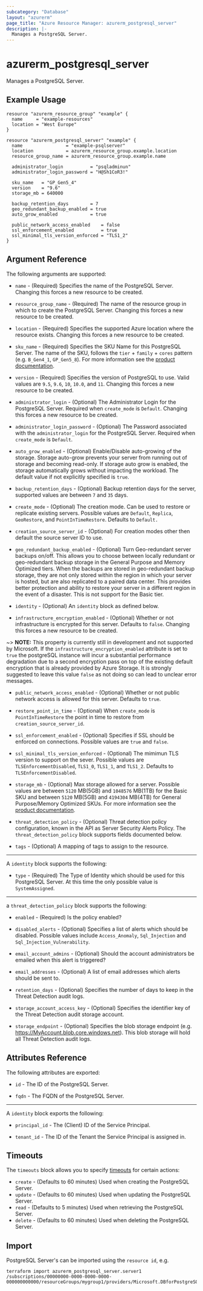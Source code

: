 ```yaml
---
subcategory: "Database"
layout: "azurerm"
page_title: "Azure Resource Manager: azurerm_postgresql_server"
description: |-
  Manages a PostgreSQL Server.
---
```


# azurerm_postgresql_server

Manages a PostgreSQL Server.

## Example Usage

```hcl
resource "azurerm_resource_group" "example" {
  name     = "example-resources"
  location = "West Europe"
}

resource "azurerm_postgresql_server" "example" {
  name                = "example-psqlserver"
  location            = azurerm_resource_group.example.location
  resource_group_name = azurerm_resource_group.example.name

  administrator_login          = "psqladminun"
  administrator_login_password = "H@Sh1CoR3!"

  sku_name   = "GP_Gen5_4"
  version    = "9.6"
  storage_mb = 640000

  backup_retention_days        = 7
  geo_redundant_backup_enabled = true
  auto_grow_enabled            = true

  public_network_access_enabled    = false
  ssl_enforcement_enabled          = true
  ssl_minimal_tls_version_enforced = "TLS1_2"
}
```

## Argument Reference

The following arguments are supported:

* `name` - (Required) Specifies the name of the PostgreSQL Server. Changing this forces a new resource to be created.

* `resource_group_name` - (Required) The name of the resource group in which to create the PostgreSQL Server. Changing this forces a new resource to be created.

* `location` - (Required) Specifies the supported Azure location where the resource exists. Changing this forces a new resource to be created.

* `sku_name` - (Required) Specifies the SKU Name for this PostgreSQL Server. The name of the SKU, follows the `tier` + `family` + `cores` pattern (e.g. `B_Gen4_1`, `GP_Gen5_8`). For more information see the [product documentation](https://docs.microsoft.com/en-us/rest/api/postgresql/servers/create#sku).

* `version` - (Required) Specifies the version of PostgreSQL to use. Valid values are `9.5`, `9.6`, `10`, `10.0`, and `11`. Changing this forces a new resource to be created.

* `administrator_login` - (Optional) The Administrator Login for the PostgreSQL Server. Required when `create_mode` is `Default`. Changing this forces a new resource to be created.

* `administrator_login_password` - (Optional) The Password associated with the `administrator_login` for the PostgreSQL Server. Required when `create_mode` is `Default`.

* `auto_grow_enabled` - (Optional) Enable/Disable auto-growing of the storage. Storage auto-grow prevents your server from running out of storage and becoming read-only. If storage auto grow is enabled, the storage automatically grows without impacting the workload. The default value if not explicitly specified is `true`.

* `backup_retention_days` - (Optional) Backup retention days for the server, supported values are between `7` and `35` days.

* `create_mode` - (Optional) The creation mode. Can be used to restore or replicate existing servers. Possible values are `Default`, `Replica`, `GeoRestore`, and `PointInTimeRestore`. Defaults to `Default.`

* `creation_source_server_id` - (Optional) For creation modes other then default the source server ID to use.

* `geo_redundant_backup_enabled` - (Optional) Turn Geo-redundant server backups on/off. This allows you to choose between locally redundant or geo-redundant backup storage in the General Purpose and Memory Optimized tiers. When the backups are stored in geo-redundant backup storage, they are not only stored within the region in which your server is hosted, but are also replicated to a paired data center. This provides better protection and ability to restore your server in a different region in the event of a disaster. This is not support for the Basic tier.

* `identity` - (Optional) An `identity` block as defined below. 

* `infrastructure_encryption_enabled` - (Optional) Whether or not infrastructure is encrypted for this server. Defaults to `false`. Changing this forces a new resource to be created.

~> **NOTE:** This property is currently still in development and not supported by Microsoft. If the `infrastructure_encryption_enabled` attribute is set to `true` the postgreSQL instance will incur a substantial performance degradation due to a second encryption pass on top of the existing default encryption that is already provided by Azure Storage. It is strongly suggested to leave this value `false` as not doing so can lead to unclear error messages.

* `public_network_access_enabled` - (Optional) Whether or not public network access is allowed for this server. Defaults to `true`.

* `restore_point_in_time` - (Optional) When `create_mode` is `PointInTimeRestore` the point in time to restore from `creation_source_server_id`. 

* `ssl_enforcement_enabled` - (Optional) Specifies if SSL should be enforced on connections. Possible values are `true` and `false`.

* `ssl_minimal_tls_version_enforced` - (Optional) The mimimun TLS version to support on the sever. Possible values are `TLSEnforcementDisabled`, `TLS1_0`, `TLS1_1`, and `TLS1_2`. Defaults to `TLSEnforcementDisabled`.
 
* `storage_mb` - (Optional) Max storage allowed for a server. Possible values are between `5120` MB(5GB) and `1048576` MB(1TB) for the Basic SKU and between `5120` MB(5GB) and `4194304` MB(4TB) for General Purpose/Memory Optimized SKUs. For more information see the [product documentation](https://docs.microsoft.com/en-us/rest/api/postgresql/servers/create#StorageProfile).

* `threat_detection_policy` - (Optional) Threat detection policy configuration, known in the API as Server Security Alerts Policy. The `threat_detection_policy` block supports fields documented below.

* `tags` - (Optional) A mapping of tags to assign to the resource.  

---

A `identity` block supports the following:

* `type` - (Required) The Type of Identity which should be used for this PostgreSQL Server. At this time the only possible value is `SystemAssigned`.

---

a `threat_detection_policy` block supports the following:

* `enabled` - (Required) Is the policy enabled?

* `disabled_alerts` - (Optional) Specifies a list of alerts which should be disabled. Possible values include `Access_Anomaly`, `Sql_Injection` and `Sql_Injection_Vulnerability`.

* `email_account_admins` - (Optional) Should the account administrators be emailed when this alert is triggered?

* `email_addresses` - (Optional) A list of email addresses which alerts should be sent to.

* `retention_days` - (Optional) Specifies the number of days to keep in the Threat Detection audit logs.

* `storage_account_access_key` - (Optional) Specifies the identifier key of the Threat Detection audit storage account.

* `storage_endpoint` - (Optional) Specifies the blob storage endpoint (e.g. https://MyAccount.blob.core.windows.net). This blob storage will hold all Threat Detection audit logs.


## Attributes Reference

The following attributes are exported:

* `id` - The ID of the PostgreSQL Server.

* `fqdn` - The FQDN of the PostgreSQL Server.

---

A `identity` block exports the following:

* `principal_id` - The (Client) ID of the Service Principal.

* `tenant_id` - The ID of the Tenant the Service Principal is assigned in.

## Timeouts

The `timeouts` block allows you to specify [timeouts](https://www.terraform.io/docs/configuration/resources.html#timeouts) for certain actions:

* `create` - (Defaults to 60 minutes) Used when creating the PostgreSQL Server.
* `update` - (Defaults to 60 minutes) Used when updating the PostgreSQL Server.
* `read` - (Defaults to 5 minutes) Used when retrieving the PostgreSQL Server.
* `delete` - (Defaults to 60 minutes) Used when deleting the PostgreSQL Server.

## Import

PostgreSQL Server's can be imported using the `resource id`, e.g.

```shell
terraform import azurerm_postgresql_server.server1 /subscriptions/00000000-0000-0000-0000-000000000000/resourceGroups/mygroup1/providers/Microsoft.DBforPostgreSQL/servers/server1
```
